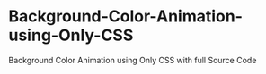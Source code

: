 # Background-Color-Animation-using-Only-CSS
Background Color Animation using Only CSS with full Source Code

